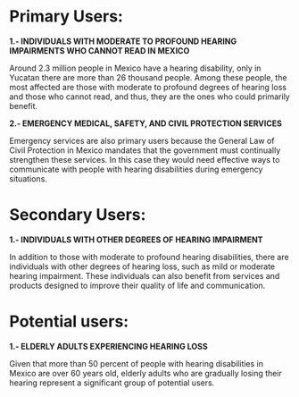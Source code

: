 
# Primary Users:

**1.- INDIVIDUALS WITH MODERATE TO PROFOUND HEARING IMPAIRMENTS WHO CANNOT READ IN MEXICO**

Around 2.3 million people in Mexico have a hearing disability, only in Yucatan there are more than 26 thousand people. Among these people, the most affected are those with moderate to profound degrees of hearing loss and those who cannot read, and thus, they are the ones who could primarily benefit.

**2.- EMERGENCY MEDICAL, SAFETY, AND CIVIL PROTECTION SERVICES**

Emergency services are also primary users because the General Law of Civil Protection in Mexico mandates that the government must continually strengthen these services. In this case they would need effective ways to communicate with people with hearing disabilities during emergency situations.

# Secondary Users:

**1.- INDIVIDUALS WITH OTHER DEGREES OF HEARING IMPAIRMENT**

In addition to those with moderate to profound hearing disabilities, there are individuals with other degrees of hearing loss, such as mild or moderate hearing impairment. These individuals can also benefit from services and products designed to improve their quality of life and communication.

# Potential users:

**1.- ELDERLY ADULTS EXPERIENCING HEARING LOSS**

Given that more than 50 percent of people with hearing disabilities in Mexico are over 60 years old, elderly adults who are gradually losing their hearing represent a significant group of potential users.
